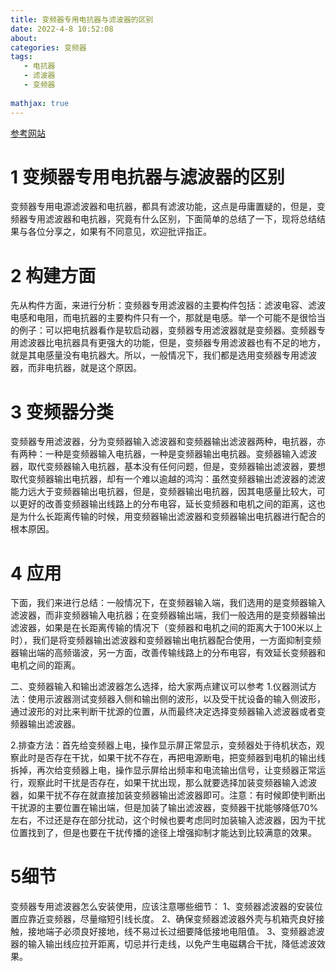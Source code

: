 ```yaml
---
title: 变频器专用电抗器与滤波器的区别
date: 2022-4-8 10:52:08
about: 
categories: 变频器
tags: 
   - 电抗器
   - 滤波器
   - 变频器
   
mathjax: true
---
```




[参考网站](http://www.burbund.com/view.asp?id=695)



# 1 变频器专用电抗器与滤波器的区别

  变频器专用电源滤波器和电抗器，都具有滤波功能，这点是毋庸置疑的，但是，变频器专用滤波器和电抗器，究竟有什么区别，下面简单的总结了一下，现将总结结果与各位分享之，如果有不同意见，欢迎批评指正。

# 2 构建方面 

先从构件方面，来进行分析：变频器专用滤波器的主要构件包括：滤波电容、滤波电感和电阻，而电抗器的主要构件只有一个，那就是电感。举一个可能不是很恰当的例子：可以把电抗器看作是软启动器，变频器专用滤波器就是变频器。变频器专用滤波器比电抗器具有更强大的功能，但是，变频器专用滤波器也有不足的地方，就是其电感量没有电抗器大。所以，一般情况下，我们都是选用变频器专用滤波器，而非电抗器，就是这个原因。

# 3 变频器分类 

变频器专用滤波器，分为变频器输入滤波器和变频器输出滤波器两种，电抗器，亦有两种：一种是变频器输入电抗器，一种是变频器输出电抗器。变频器输入滤波器，取代变频器输入电抗器，基本没有任何问题，但是，变频器输出滤波器，要想取代变频器输出电抗器，却有一个难以逾越的鸿沟：虽然变频器输出滤波器的滤波能力远大于变频器输出电抗器，但是，变频器输出电抗器，因其电感量比较大，可以更好的改善变频器输出线路上的分布电容，延长变频器和电机之间的距离，这也是为什么长距离传输的时候，用变频器输出滤波器和变频器输出电抗器进行配合的根本原因。

# 4 应用

  下面，我们来进行总结：一般情况下，在变频器输入端，我们选用的是变频器输入滤波器，而非变频器输入电抗器；在变频器输出端，我们一般选用的是变频器输出滤波器，如果是在长距离传输的情况下（变频器和电机之间的距离大于100米以上时），我们是将变频器输出滤波器和变频器输出电抗器配合使用，一方面抑制变频器输出端的高频谐波，另一方面，改善传输线路上的分布电容，有效延长变频器和电机之间的距离。 

  二、变频器输入和输出滤波器怎么选择，给大家两点建议可以参考
  1.仪器测试方法：使用示波器测试变频器入侧和输出侧的波形，以及受干扰设备的输入侧波形，通过波形的对比来判断干扰源的位置，从而最终决定选择变频器输入滤波器或者变频器输出滤波器。

  2.排查方法：首先给变频器上电，操作显示屏正常显示，变频器处于待机状态，观察此时是否存在干扰，如果干扰不存在，再把电源断电，把变频器到电机的输出线拆掉，再次给变频器上电，操作显示屏给出频率和电流输出信号，让变频器正常运行，观察此时干扰是否存在，如果干扰出现，那么就要选择加装变频器输入滤波器，如果干扰不存在就直接加装变频器输出滤波器即可。注意：有时候即使判断出干扰源的主要位置在输出端，但是加装了输出滤波器，变频器干扰能够降低70%左右，不过还是存在部分扰动，这个时候也要考虑同时加装输入滤波器，因为干扰位置找到了，但是也要在干扰传播的途径上增强抑制才能达到比较满意的效果。

# 5细节

  变频器专用滤波器怎么安装使用，应该注意哪些细节：
  1、变频器滤波器的安装位置应靠近变频器，尽量缩短引线长度。
  2、确保变频器滤波器外壳与机箱壳良好接触，接地端子必须良好接地，线不易过长过细要降低接地电阻值。
  3、变频器滤波器的输入输出线应拉开距离，切忌并行走线，以免产生电磁耦合干扰，降低滤波效果。